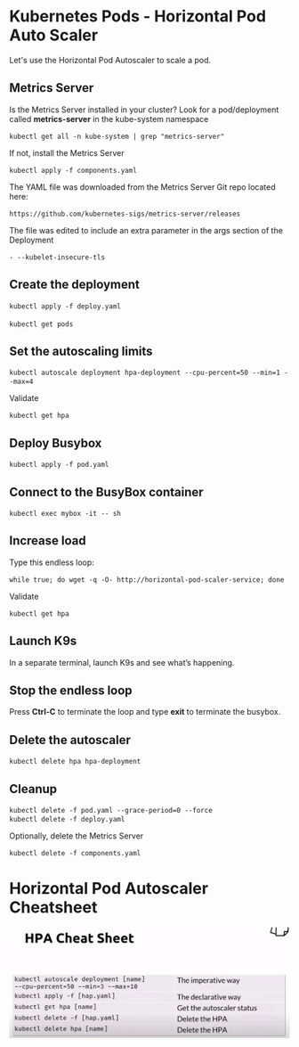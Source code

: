 # Kubernetes Pods - Horizontal Pod Auto Scaler

Let's use the Horizontal Pod Autoscaler to scale a pod.

## Metrics Server

Is the Metrics Server installed in your cluster? Look for a pod/deployment called **metrics-server** in the kube-system namespace

    kubectl get all -n kube-system | grep "metrics-server"

If not, install the Metrics Server

    kubectl apply -f components.yaml

The YAML file was downloaded from the Metrics Server Git repo located here:

    https://github.com/kubernetes-sigs/metrics-server/releases

The file was edited to include an extra parameter in the args section of the Deployment

    - --kubelet-insecure-tls

## Create the deployment

    kubectl apply -f deploy.yaml

    kubectl get pods

## Set the autoscaling limits

    kubectl autoscale deployment hpa-deployment --cpu-percent=50 --min=1 --max=4

Validate

    kubectl get hpa

## Deploy Busybox

    kubectl apply -f pod.yaml

## Connect to the BusyBox container

    kubectl exec mybox -it -- sh

## Increase load

Type this endless loop:

    while true; do wget -q -O- http://horizontal-pod-scaler-service; done

Validate

    kubectl get hpa

## Launch K9s

In a separate terminal, launch K9s and see what’s happening.

## Stop the endless loop

Press **Ctrl-C** to terminate the loop and type **exit** to terminate the busybox.

## Delete the autoscaler

    kubectl delete hpa hpa-deployment

## Cleanup

    kubectl delete -f pod.yaml --grace-period=0 --force
    kubectl delete -f deploy.yaml

Optionally, delete the Metrics Server

    kubectl delete -f components.yaml

# Horizontal Pod Autoscaler Cheatsheet

![alt text](image.png)

